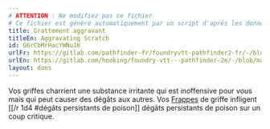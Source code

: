 ```yaml
---
# ATTENTION : Ne modifiez pas ce fichier
# Ce fichier est généré automatiquement par un script d'après les données du module Foundry VTT officiel et de sa traduction
title: Grattement aggravant
titleEn: Aggravating Scratch
id: G6rCbMrHacYWNu1K
urlFr: https://gitlab.com/pathfinder-fr/foundryvtt-pathfinder2-fr/-/blob/master/data/feats/G6rCbMrHacYWNu1K.htm
urlEn: https://gitlab.com/hooking/foundry-vtt---pathfinder-2e/-/blob/master/packs/data/feats.db/aggravating-scratch.json
layout: dons
---
```

Vos griffes charrient une substance irritante qui est inoffensive pour vous mais qui peut causer des dégâts aux autres. Vos [Frappes](../actions/frapper.html) de griffe infligent [[/r 1d4 #dégâts persistants de poison]] dégâts persistants de poison sur un coup critique.
